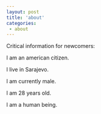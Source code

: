 ```yaml
---
layout: post
title: 'about'
categories:
 - about
---
```


Critical information for newcomers:

I am an american citizen.

I live in Sarajevo.

I am currently male.

I am 28 years old.

I am a human being.
